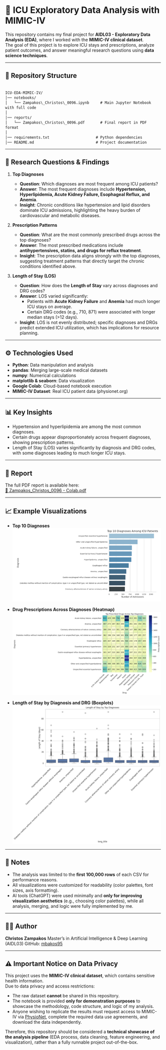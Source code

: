 
# 🏥 ICU Exploratory Data Analysis with MIMIC-IV

This repository contains my final project for **AIDL03 - Exploratory Data Analysis (EDA)**, where I worked with the **MIMIC-IV clinical dataset**.  
The goal of this project is to explore ICU stays and prescriptions, analyze patient outcomes, and answer meaningful research questions using **data science techniques**.

---

## 📂 Repository Structure
```

ICU-EDA-MIMIC-IV/
│── notebooks/
│   └── Zampakos\_Christos\_0096.ipynb     # Main Jupyter Notebook with full code
│
│── reports/
│   └── Zampakos\_Christos\_0096.pdf       # Final report in PDF format
│
│── requirements.txt                     # Python dependencies
│── README.md                            # Project documentation

```

---

## 🎯 Research Questions & Findings

1. **Top Diagnoses**  
   - **Question**: Which diagnoses are most frequent among ICU patients?  
   - **Answer**: The most frequent diagnoses include **Hypertension, Hyperlipidemia, Acute Kidney Failure, Esophageal Reflux, and Anemia**.  
   - **Insight**: Chronic conditions like hypertension and lipid disorders dominate ICU admissions, highlighting the heavy burden of cardiovascular and metabolic diseases.

2. **Prescription Patterns**  
   - **Question**: What are the most commonly prescribed drugs across the top diagnoses?  
   - **Answer**: The most prescribed medications include **antihypertensives, statins, and drugs for reflux treatment**.  
   - **Insight**: The prescription data aligns strongly with the top diagnoses, suggesting treatment patterns that directly target the chronic conditions identified above.

3. **Length of Stay (LOS)**  
   - **Question**: How does the **Length of Stay** vary across diagnoses and DRG codes?  
   - **Answer**: LOS varied significantly:  
     - Patients with **Acute Kidney Failure** and **Anemia** had much longer ICU stays on average.  
     - Certain DRG codes (e.g., 710, 871) were associated with longer median stays (>12 days).  
   - **Insight**: LOS is not evenly distributed; specific diagnoses and DRGs predict extended ICU utilization, which has implications for resource planning.


---

## ⚙️ Technologies Used
- **Python**: Data manipulation and analysis
- **pandas**: Merging large-scale medical datasets
- **numpy**: Numerical calculations
- **matplotlib & seaborn**: Data visualization
- **Google Colab**: Cloud-based notebook execution
- **MIMIC-IV Dataset**: Real ICU patient data (physionet.org)

---

## 📊 Key Insights
- Hypertension and hyperlipidemia are among the most common diagnoses.  
- Certain drugs appear disproportionately across frequent diagnoses, showing prescription patterns.  
- Length of Stay (LOS) varies significantly by diagnosis and DRG codes, with some diagnoses leading to much longer ICU stays.

---

## 📑 Report
The full PDF report is available here:  
[📄 Zampakos_Christos_0096 - Colab.pdf](https://github.com/mbakos95/ICU-EDA-with-MIMIC-IV/blob/main/Zampakos_Christos_0096%20-%20Colab.pdf)


---

## 📈 Example Visualizations

- **Top 10 Diagnoses**  
  ![Top 10 Diagnoses](https://github.com/mbakos95/ICU-EDA-with-MIMIC-IV/blob/main/Top%2010%20Diagnoses%20(Bar%20Chart).png)

- **Drug Prescriptions Across Diagnoses (Heatmap)**  
  ![Drug Prescriptions Heatmap](https://github.com/mbakos95/ICU-EDA-with-MIMIC-IV/blob/main/Drug%20Prescriptions%20Across%20Diagnoses%20(Heatmap).png)

- **Length of Stay by Diagnosis and DRG (Boxplots)**  
  ![LOS by Diagnosis and DRG](https://github.com/mbakos95/ICU-EDA-with-MIMIC-IV/blob/main/Length%20of%20Stay%20by%20Diagnosis%20and%20DRG%20(Boxplots).png)


---

## 📌 Notes

* The analysis was limited to the **first 100,000 rows** of each CSV for performance reasons.
* All visualizations were customized for readability (color palettes, font sizes, axis formatting).
* AI tools (ChatGPT) were used minimally and **only for improving visualization aesthetics** (e.g., choosing color palettes), while all analysis, merging, and logic were fully implemented by me.

---

## 👨‍💻 Author

**Christos Zampakos**
Master’s in Artificial Intelligence & Deep Learning (AIDL03)
GitHub: [mbakos95](https://github.com/mbakos95)



---

## ⚠️ Important Notice on Data Privacy
This project uses the **MIMIC-IV clinical dataset**, which contains sensitive health information.  
Due to data privacy and access restrictions:
- The raw dataset **cannot** be shared in this repository.
- The notebook is provided **only for demonstration purposes** to showcase the methodology, code structure, and logic of my analysis.
- Anyone wishing to replicate the results must request access to MIMIC-IV via [PhysioNet](https://physionet.org/), complete the required data use agreements, and download the data independently.

Therefore, this repository should be considered a **technical showcase of the analysis pipeline** (EDA process, data cleaning, feature engineering, and visualization), rather than a fully runnable project out-of-the-box.




